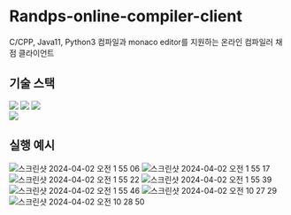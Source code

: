 # Randps-online-compiler-client
C/CPP, Java11, Python3 컴파일과 monaco editor를 지원하는 온라인 컴파일러 채점 클라이언트

## 기술 스택
<div>
<img src="https://img.shields.io/badge/javascript-F7DF1E?style=for-the-badge&logo=javascript&logoColor=black"> 
<img src="https://img.shields.io/badge/react-61DAFB?style=for-the-badge&logo=react&logoColor=black"> 
<img src="https://img.shields.io/badge/emotion-CA61B7?style=for-the-badge&logo=emotion&logoColor=white"> 
</div>
<div>
<img src="https://img.shields.io/badge/Visual%20Studio%20Code-0078d7.svg?style=for-the-badge&logo=visual-studio-code&logoColor=white"> 
</div>

## 실행 예시
![스크린샷 2024-04-02 오전 1 55 06](https://github.com/fing9/Randps-online-compiler-client/assets/44383895/95b95f41-9b8d-496a-bcb2-a39493f787cb)
![스크린샷 2024-04-02 오전 1 55 17](https://github.com/fing9/Randps-online-compiler-client/assets/44383895/d278a756-0a72-4d7b-8bf5-1915f682fed6)
![스크린샷 2024-04-02 오전 1 55 22](https://github.com/fing9/Randps-online-compiler-client/assets/44383895/af685249-e4a2-462d-be99-d381faddea37)
![스크린샷 2024-04-02 오전 1 55 39](https://github.com/fing9/Randps-online-compiler-client/assets/44383895/17f4d0de-ffde-4744-b493-60e5ffd9ce6a)
![스크린샷 2024-04-02 오전 1 55 46](https://github.com/fing9/Randps-online-compiler-client/assets/44383895/d2a1f9f1-a77a-41ec-9e20-4ddd3fcc2874)
![스크린샷 2024-04-02 오전 10 27 29](https://github.com/fing9/Randps-online-compiler-client/assets/44383895/a090a3f4-efc0-4379-bb24-c2005238fb2f)
![스크린샷 2024-04-02 오전 10 28 50](https://github.com/fing9/Randps-online-compiler-client/assets/44383895/c87b3d85-c404-4bfd-b746-608e8018e33d)
